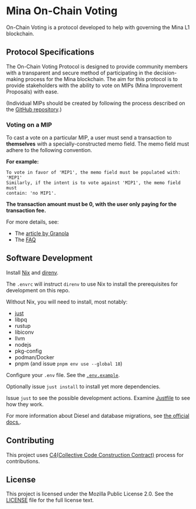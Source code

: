 # Mina On-Chain Voting

On-Chain Voting is a protocol developed to help with governing the Mina L1
blockchain.


## Protocol Specifications

The On-Chain Voting Protocol is designed to provide community members with a
transparent and secure method of participating in the decision-making process
for the Mina blockchain. The aim for this protocol is to provide stakeholders
with the ability to vote on MIPs (Mina Improvement Proposals) with ease.

(Individual MIPs should be created by following the process described on the
[GitHub repository](https://github.com/MinaProtocol/MIPs).)


### Voting on a MIP

To cast a vote on a particular MIP, a user must send a transaction to
**themselves** with a specially-constructed memo field. The memo field must
adhere to the following convention.

**For example:**

```
To vote in favor of 'MIP1', the memo field must be populated with: 'MIP1'
Similarly, if the intent is to vote against 'MIP1', the memo field must
contain: 'no MIP1'.
```

**The transaction amount must be 0, with the user only paying for the
transaction fee.**

For more details, see:

- The [article by Granola](https://granola.team/blog/mina-on-chain-voting-results-instructions/)
- The [FAQ](https://forums.minaprotocol.com/t/on-chain-voting-frequently-asked-questions-faq/5959)


## Software Development

Install [Nix](https://nixos.org/download) and [direnv](https://direnv.net/docs/installation.html).

The `.envrc` will instruct `direnv` to use Nix to install the prerequisites for development on this repo.

Without Nix, you will need to install, most notably:

- [just](https://just.systems/man/en/)
- libpq
- rustup
- libiconv
- llvm
- nodejs
- pkg-config
- podman/Docker
- pnpm (and issue `pnpm env use --global 18`)

Configure your `.env` file. See the [`.env.example`](./.env.example).

Optionally issue `just install` to install yet more dependencies.

Issue `just` to see the possible development actions. Examine
[Justfile](./Justfile) to see how they work.

For more information about Diesel and database migrations, see [the official
docs.](https://crates.io/crates/diesel_cli).


## Contributing

This project uses [C4(Collective Code Construction Contract)](https://rfc.zeromq.org/spec/42/) process for contributions.


## License

This project is licensed under the Mozilla Public License 2.0. See the
[LICENSE](./LICENSE) file for the full license text.
